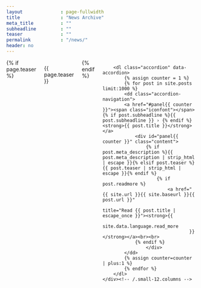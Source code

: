 ```yaml
---
layout              : page-fullwidth
title               : "News Archive"
meta_title          : ""
subheadline         : ""
teaser              : ""
permalink           : "/news/"
header: no
---
```



<div id="blog-index" class="row">
	<div class="small-12 columns t30">
<!-- 		<h1>{{ page.title }}</h1> -->
		{% if page.teaser %}<p class="teaser">{{ page.teaser }}</p>{% endif %}

		<dl class="accordion" data-accordion>
			{% assign counter = 1 %}
			{% for post in site.posts limit:1000 %}
			<dd class="accordion-navigation">
			<a href="#panel{{ counter }}"><span class="iconfont"></span> {% if post.subheadline %}{{ post.subheadline }} › {% endif %}<strong>{{ post.title }}</strong></a>
				<div id="panel{{ counter }}" class="content">
					{% if post.meta_description %}{{ post.meta_description | strip_html | escape }}{% elsif post.teaser %}{{ post.teaser | strip_html | escape }}{% endif %}
	                    {% if post.readmore %}
		                    <a href="{{ site.url }}{{ site.baseurl }}{{ post.url }}"
		                        title="Read {{ post.title | escape_once }}"><strong>{{
		                            site.data.language.read_more
		                            }}</strong></a><br><br>
			    {% endif %}				
     				</div>
			</dd>
			{% assign counter=counter | plus:1 %}
			{% endfor %}
		</dl>
	</div><!-- /.small-12.columns -->
</div><!-- /.row -->
